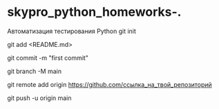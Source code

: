 # skypro_python_homeworks-.
Автоматизация тестирования Python
git init

git add <README.md>

git commit -m "first commit"

git branch -M main

git remote add origin https://github.com/ссылка_на_твой_репозиторий

git push -u origin main
